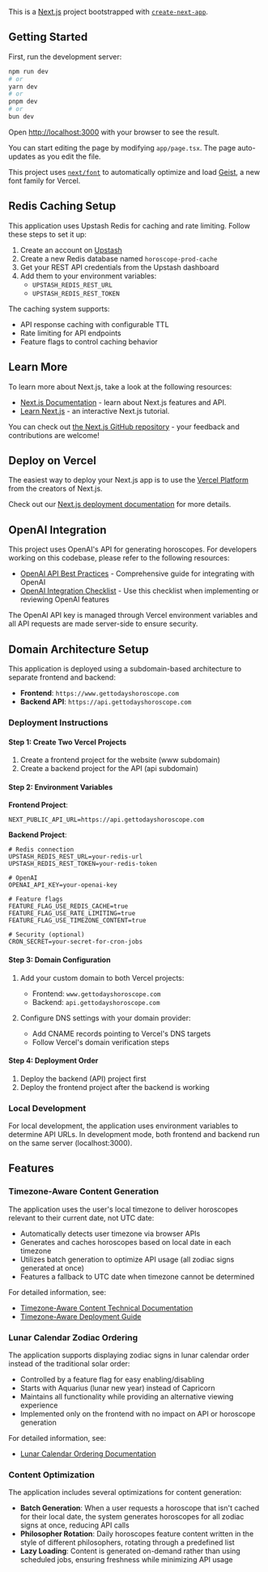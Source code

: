 This is a [Next.js](https://nextjs.org) project bootstrapped with [`create-next-app`](https://nextjs.org/docs/app/api-reference/cli/create-next-app).

## Getting Started

First, run the development server:

```bash
npm run dev
# or
yarn dev
# or
pnpm dev
# or
bun dev
```

Open [http://localhost:3000](http://localhost:3000) with your browser to see the result.

You can start editing the page by modifying `app/page.tsx`. The page auto-updates as you edit the file.

This project uses [`next/font`](https://nextjs.org/docs/app/building-your-application/optimizing/fonts) to automatically optimize and load [Geist](https://vercel.com/font), a new font family for Vercel.

## Redis Caching Setup

This application uses Upstash Redis for caching and rate limiting. Follow these steps to set it up:

1. Create an account on [Upstash](https://upstash.com/)
2. Create a new Redis database named `horoscope-prod-cache`
3. Get your REST API credentials from the Upstash dashboard
4. Add them to your environment variables:
   - `UPSTASH_REDIS_REST_URL`
   - `UPSTASH_REDIS_REST_TOKEN`

The caching system supports:
- API response caching with configurable TTL
- Rate limiting for API endpoints
- Feature flags to control caching behavior

## Learn More

To learn more about Next.js, take a look at the following resources:

- [Next.js Documentation](https://nextjs.org/docs) - learn about Next.js features and API.
- [Learn Next.js](https://nextjs.org/learn) - an interactive Next.js tutorial.

You can check out [the Next.js GitHub repository](https://github.com/vercel/next.js) - your feedback and contributions are welcome!

## Deploy on Vercel

The easiest way to deploy your Next.js app is to use the [Vercel Platform](https://vercel.com/new?utm_medium=default-template&filter=next.js&utm_source=create-next-app&utm_campaign=create-next-app-readme) from the creators of Next.js.

Check out our [Next.js deployment documentation](https://nextjs.org/docs/app/building-your-application/deploying) for more details.

## OpenAI Integration

This project uses OpenAI's API for generating horoscopes. For developers working on this codebase, please refer to the following resources:

- [OpenAI API Best Practices](./docs/api/OPENAI_BEST_PRACTICES.md) - Comprehensive guide for integrating with OpenAI
- [OpenAI Integration Checklist](./docs/api/OPENAI_CHECKLIST.md) - Use this checklist when implementing or reviewing OpenAI features

The OpenAI API key is managed through Vercel environment variables and all API requests are made server-side to ensure security.

## Domain Architecture Setup

This application is deployed using a subdomain-based architecture to separate frontend and backend:

- **Frontend**: `https://www.gettodayshoroscope.com`
- **Backend API**: `https://api.gettodayshoroscope.com`

### Deployment Instructions

#### Step 1: Create Two Vercel Projects

1. Create a frontend project for the website (www subdomain)
2. Create a backend project for the API (api subdomain)

#### Step 2: Environment Variables

**Frontend Project**:
```
NEXT_PUBLIC_API_URL=https://api.gettodayshoroscope.com
```

**Backend Project**:
```
# Redis connection
UPSTASH_REDIS_REST_URL=your-redis-url
UPSTASH_REDIS_REST_TOKEN=your-redis-token

# OpenAI
OPENAI_API_KEY=your-openai-key

# Feature flags
FEATURE_FLAG_USE_REDIS_CACHE=true
FEATURE_FLAG_USE_RATE_LIMITING=true
FEATURE_FLAG_USE_TIMEZONE_CONTENT=true

# Security (optional)
CRON_SECRET=your-secret-for-cron-jobs
```

#### Step 3: Domain Configuration

1. Add your custom domain to both Vercel projects:
   - Frontend: `www.gettodayshoroscope.com`
   - Backend: `api.gettodayshoroscope.com`

2. Configure DNS settings with your domain provider:
   - Add CNAME records pointing to Vercel's DNS targets
   - Follow Vercel's domain verification steps

#### Step 4: Deployment Order

1. Deploy the backend (API) project first
2. Deploy the frontend project after the backend is working

### Local Development

For local development, the application uses environment variables to determine API URLs. In development mode, both frontend and backend run on the same server (localhost:3000).

## Features

### Timezone-Aware Content Generation

The application uses the user's local timezone to deliver horoscopes relevant to their current date, not UTC date:

- Automatically detects user timezone via browser APIs
- Generates and caches horoscopes based on local date in each timezone
- Utilizes batch generation to optimize API usage (all zodiac signs generated at once)
- Features a fallback to UTC date when timezone cannot be determined

For detailed information, see:
- [Timezone-Aware Content Technical Documentation](./docs/TIMEZONE_CONTENT.md)
- [Timezone-Aware Deployment Guide](./docs/TIMEZONE_DEPLOYMENT.md)

### Lunar Calendar Zodiac Ordering

The application supports displaying zodiac signs in lunar calendar order instead of the traditional solar order:

- Controlled by a feature flag for easy enabling/disabling
- Starts with Aquarius (lunar new year) instead of Capricorn
- Maintains all functionality while providing an alternative viewing experience
- Implemented only on the frontend with no impact on API or horoscope generation

For detailed information, see:
- [Lunar Calendar Ordering Documentation](./docs/LUNAR_CALENDAR_ORDER.md)

### Content Optimization

The application includes several optimizations for content generation:

- **Batch Generation**: When a user requests a horoscope that isn't cached for their local date, the system generates horoscopes for all zodiac signs at once, reducing API calls
- **Philosopher Rotation**: Daily horoscopes feature content written in the style of different philosophers, rotating through a predefined list
- **Lazy Loading**: Content is generated on-demand rather than using scheduled jobs, ensuring freshness while minimizing API usage
